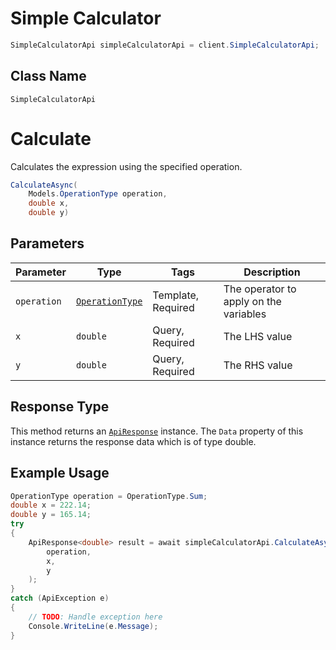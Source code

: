 # Simple Calculator

```csharp
SimpleCalculatorApi simpleCalculatorApi = client.SimpleCalculatorApi;
```

## Class Name

`SimpleCalculatorApi`


# Calculate

Calculates the expression using the specified operation.

```csharp
CalculateAsync(
    Models.OperationType operation,
    double x,
    double y)
```

## Parameters

| Parameter | Type | Tags | Description |
|  --- | --- | --- | --- |
| `operation` | [`OperationType`](../../doc/models/operation-type.md) | Template, Required | The operator to apply on the variables |
| `x` | `double` | Query, Required | The LHS value |
| `y` | `double` | Query, Required | The RHS value |

## Response Type

This method returns an [`ApiResponse`](../../doc/api-response.md) instance. The `Data` property of this instance returns the response data which is of type double.

## Example Usage

```csharp
OperationType operation = OperationType.Sum;
double x = 222.14;
double y = 165.14;
try
{
    ApiResponse<double> result = await simpleCalculatorApi.CalculateAsync(
        operation,
        x,
        y
    );
}
catch (ApiException e)
{
    // TODO: Handle exception here
    Console.WriteLine(e.Message);
}
```

